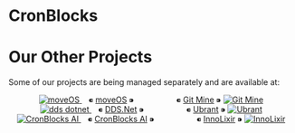 # CronBlocks


# Our Other Projects

Some of our projects are being managed separately and are available at:

<p align="center">

  <!-- moveOS + Git Mine -->
  <a href="https://github.com/move-os">
    <img src="https://avatars.githubusercontent.com/u/116582302?s=48&v=4" alt="moveOS" />
  </a>&nbsp;&nbsp; ⁌ <a href="https://github.com/move-os">moveOS</a> ⁍
  &nbsp;&nbsp;&nbsp;&nbsp; &nbsp;&nbsp;&nbsp;&nbsp; &nbsp;&nbsp;&nbsp;&nbsp;
  &nbsp;&nbsp; ⁌ <a href="https://github.com/git-mine">Git Mine</a> ⁍
  <a href="https://github.com/git-mine">
    <img src="https://avatars.githubusercontent.com/u/125908595?s=48&v=4" alt="Git Mine" />
  </a>
  
  
  <br />
  
  
  <!-- DDS.Net + Ubrant -->
  <a href="https://github.com/dds-dotnet">
    <img src="https://avatars.githubusercontent.com/u/125957062?s=48&v=4" alt="dds dotnet" />
  </a>
  &nbsp;&nbsp; ⁌ <a href="https://github.com/dds-dotnet">DDS.Net</a> ⁍
  &nbsp;&nbsp;&nbsp;&nbsp; &nbsp;&nbsp;&nbsp;&nbsp; &nbsp;&nbsp;&nbsp;&nbsp;
  &nbsp;&nbsp; ⁌ <a href="https://github.com/ubrant">Ubrant</a> ⁍
  <a href="https://github.com/ubrant">
    <img src="https://avatars.githubusercontent.com/u/87671848?s=48&v=4" alt="Ubrant" />
  </a>
  
  
  <br />
  
  
  <!-- CronBlocks AI + InnoLixir -->
  <a href="https://github.com/cronblocks-ai">
    <img src="https://avatars.githubusercontent.com/u/103107980?s=48&v=4" alt="CronBlocks AI" />
  </a>
  &nbsp;&nbsp; ⁌ <a href="https://github.com/cronblocks-ai">CronBlocks AI</a> ⁍
  &nbsp;&nbsp;&nbsp;&nbsp; &nbsp;&nbsp;&nbsp;&nbsp; &nbsp;&nbsp;&nbsp;&nbsp;
  &nbsp;&nbsp; ⁌ <a href="https://github.com/innolixir">InnoLixir</a> ⁍
  <a href="https://github.com/innolixir">
    <img src="https://avatars.githubusercontent.com/u/85053112?s=48&v=4" alt="InnoLixir" />
  </a>
</p>
